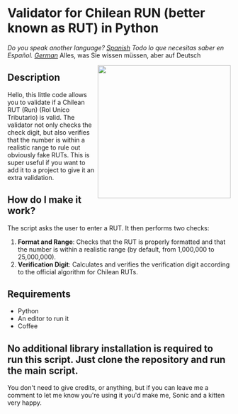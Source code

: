 # Validator for Chilean RUN (better known as RUT) in Python
*Do you speak another language?
[Spanish](README.md) Todo lo que necesitas saber en Español. 
[German](README_DEU.md)* Alles, was Sie wissen müssen, aber auf Deutsch


<img align="right" src="https://media.giphy.com/media/ehOmuAGboX837Dx9LR/giphy.gif" width="300"/>

## Description
Hello, this little code allows you to validate if a Chilean RUT (Run) (Rol Unico Tributario) is valid. 
The validator not only checks the check digit, but also verifies that the number is within a realistic range to rule out obviously fake RUTs.
This is super useful if you want to add it to a project to give it an extra validation. 

## How do I make it work?
The script asks the user to enter a RUT. It then performs two checks:
1. **Format and Range**: Checks that the RUT is properly formatted and that the number is within a realistic range (by default, from 1,000,000 to 25,000,000).
2. **Verification Digit**: Calculates and verifies the verification digit according to the official algorithm for Chilean RUTs.

## Requirements
- Python
- An editor to run it
- Coffee

## No additional library installation is required to run this script. Just clone the repository and run the main script. 
You don't need to give credits, or anything, but if you can leave me a comment to let me know you're using it you'd make me, Sonic and a kitten very happy.

